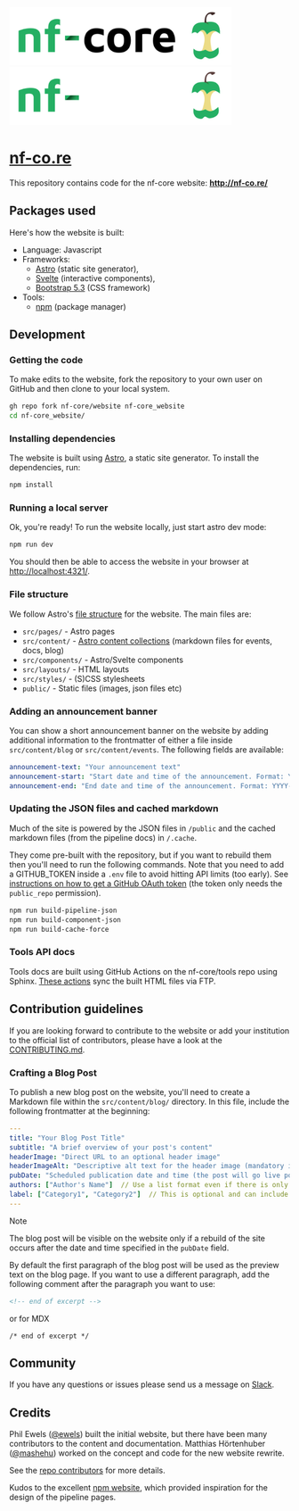 <img src="public/images/logo/nf-core-logo.svg#gh-light-mode-only" width="400">
<img src="public/images/logo/nf-core-logo-darkbg.svg#gh-dark-mode-only" width="400">

# [nf-co.re](https://github.com/nf-core/website)

This repository contains code for the nf-core website: **<http://nf-co.re/>**

## Packages used

Here's how the website is built:

- Language: Javascript
- Frameworks:
  - [Astro](https://astro.build/) (static site generator),
  - [Svelte](https://svelte.dev/) (interactive components),
  - [Bootstrap 5.3](https://getbootstrap.com/docs/5.3/) (CSS framework)
- Tools:
  - [npm](https://www.npmjs.com/) (package manager)

## Development

### Getting the code

To make edits to the website, fork the repository to your own user on GitHub and then clone to your local system.

```bash
gh repo fork nf-core/website nf-core_website
cd nf-core_website/
```

### Installing dependencies

The website is built using [Astro](https://astro.build/), a static site generator.
To install the dependencies, run:

```bash
npm install
```

### Running a local server

Ok, you're ready! To run the website locally, just start astro dev mode:

```bash
npm run dev
```

You should then be able to access the website in your browser at [http://localhost:4321/](http://localhost:4321/).

### File structure

We follow Astro's [file structure](https://docs.astro.build/guides/project-structure) for the website.
The main files are:

- `src/pages/` - Astro pages
- `src/content/` - [Astro content collections](https://docs.astro.build/en/guides/content-collections/) (markdown files for events, docs, blog)
- `src/components/` - Astro/Svelte components
- `src/layouts/` - HTML layouts
- `src/styles/` - (S)CSS stylesheets
- `public/` - Static files (images, json files etc)

### Adding an announcement banner

You can show a short announcement banner on the website by adding additional information to the frontmatter of either a file inside `src/content/blog` or `src/content/events`. The following fields are available:

```yaml
announcement-text: "Your announcement text"
announcement-start: "Start date and time of the announcement. Format: YYYY-MM-DDTHH:MM:SS+HH:MM" (without quotes!)
announcement-end: "End date and time of the announcement. Format: YYYY-MM-DDTHH:MM:SS+HH:MM" (without quotes!) This is an optional field for events, where the start date of the event is the end date of the announcement by default.
```

### Updating the JSON files and cached markdown

Much of the site is powered by the JSON files in `/public` and the cached markdown files (from the pipeline docs) in `/.cache`.

They come pre-built with the repository, but if you want to rebuild them then you'll need to run the following commands. Note that you need to add a GITHUB_TOKEN inside a `.env` file to avoid hitting API limits (too early). See [instructions on how to get a GitHub OAuth token](https://help.github.com/en/github/authenticating-to-github/creating-a-personal-access-token-for-the-command-line) (the token only needs the `public_repo` permission).

```bash
npm run build-pipeline-json
npm run build-component-json
npm run build-cache-force
```

### Tools API docs

Tools docs are built using GitHub Actions on the nf-core/tools repo using Sphinx.
[These actions](https://github.com/nf-core/tools/blob/master/.github/workflows/tools-api-docs-release.yml) sync the built HTML files via FTP.

## Contribution guidelines

If you are looking forward to contribute to the website or add your institution to the official list of contributors, please have a look at the [CONTRIBUTING.md](./.github/CONTRIBUTING.md).

### Crafting a Blog Post

To publish a new blog post on the website, you'll need to create a Markdown file within the `src/content/blog/` directory. In this file, include the following frontmatter at the beginning:

```yaml
---
title: "Your Blog Post Title"
subtitle: "A brief overview of your post's content"
headerImage: "Direct URL to an optional header image"
headerImageAlt: "Descriptive alt text for the header image (mandatory if a header image is used)"
pubDate: "Scheduled publication date and time (the post will go live post-website rebuild if the current date surpasses this timestamp). Format: YYYY-MM-DDTHH:MM:SS.000+HH:MM"
authors: ["Author's Name"]  // Use a list format even if there is only one author.
label: ["Category1", "Category2"]  // This is optional and can include multiple categories.
---
```

> [!NOTE]
> The blog post will be visible on the website only if a rebuild of the site occurs after the date and time specified in the `pubDate` field.

By default the first paragraph of the blog post will be used as the preview text on the blog page. If you want to use a different paragraph, add the following comment after the paragraph you want to use:

```markdown
<!-- end of excerpt -->
```

or for MDX

<!-- prettier-ignore-start -->
```mdx
/* end of excerpt */
```
<!-- prettier-ignore-end -->

## Community

If you have any questions or issues please send us a message on [Slack](https://nf-co.re/join/slack).

## Credits

Phil Ewels ([@ewels](http://github.com/ewels/)) built the initial website, but there have been many contributors to the content and documentation.
Matthias Hörtenhuber ([@mashehu](https://github.com/mashehu)) worked on the concept and code for the new website rewrite.

See the [repo contributors](https://github.com/nf-core/website/graphs/contributors) for more details.

Kudos to the excellent [npm website](https://www.npmjs.com), which provided inspiration for the design of the pipeline pages.
